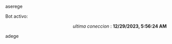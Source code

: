 aserege

<p>Bot activo: </p>
<p align="right"><i>ultima coneccion</i> : <b>12/29/2023, 5:56:24 AM</b></p>

 adege
